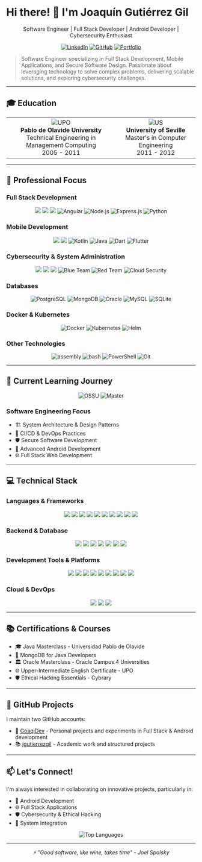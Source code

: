 # Hi there! 👋 I'm Joaquín Gutiérrez Gil

<div align="center">
Software Engineer | Full Stack Developer | Android Developer | Cybersecurity Enthusiast

[![LinkedIn](https://img.shields.io/badge/LinkedIn-0077B5?style=for-the-badge&logo=linkedin&logoColor=white)](https://linkedin.com/in/joaquingutierrezgil)
[![GitHub](https://img.shields.io/badge/GitHub-Academic-181717?style=for-the-badge&logo=github)](https://github.com/jgutierrezgil)
[![Portfolio](https://img.shields.io/badge/Portfolio-jgutierrezgil.dev-blue?style=for-the-badge)](https://jgutierrezgil.dev)
</div>

> Software Engineer specializing in Full Stack Development, Mobile Applications, and Secure Software Design. Passionate about leveraging technology to solve complex problems, delivering scalable solutions, and exploring cybersecurity challenges.

---

## 🎓 Education

<div align="center">
  <table>
    <tr>
      <td align="center">
        <img src="https://media.licdn.com/dms/image/v2/D4D0BAQFPNqmulH0-Vw/company-logo_100_100/company-logo_100_100/0/1693812932773/universidad_pablo_de_olavide_logo?e=1739404800&v=beta&t=QkKgygXBu60SRzsccWz9Hh5wIb6f1Ze1JxfkA00TGqY" alt="UPO" /><br>
        <strong>Pablo de Olavide University</strong><br>
        Technical Engineering in Management Computing<br>
        2005 - 2011
      </td>
      <td align="center">
        <img src="https://media.licdn.com/dms/image/v2/C4D0BAQFeIC0XDU7cug/company-logo_100_100/company-logo_100_100/0/1630518578339/universidad_de_sevilla_logo?e=1739404800&v=beta&t=sFULe15RoR5wVcs85I8YKqknesfUDWoRdc4eZ0TvlII" alt="US" /><br>
        <strong>University of Seville</strong><br>
        Master's in Computer Engineering<br>
        2011 - 2012
      </td>
    </tr>
  </table>
</div>

---

## 🚀 Professional Focus

### Full Stack Development
<div align="center">
  <img src="https://img.shields.io/badge/Frontend-Development-61DAFB?style=for-the-badge&logo=react" />
  <img src="https://img.shields.io/badge/Backend-Development-3776AB?style=for-the-badge&logo=java" />
  <img src="https://img.shields.io/badge/API-Design-FF6C37?style=for-the-badge&logo=postman" />
  <img alt="Angular" src="https://img.shields.io/badge/Angular-DD0031?style=flat-square&logo=angular&logoColor=white" />
  <img alt="Node.js" src="https://img.shields.io/badge/Node.js-339933?style=flat-square&logo=node.js&logoColor=white" />
  <img alt="Express.js" src="https://img.shields.io/badge/Express.js-000000?style=flat-square&logo=express&logoColor=white" />
  <img alt="Python" src="https://img.shields.io/badge/Python-3776AB?style=flat-square&logo=python&logoColor=white" />
</div>

### Mobile Development
<div align="center">
  <img src="https://img.shields.io/badge/Android-Development-3DDC84?style=for-the-badge&logo=android" />
  <img src="https://img.shields.io/badge/React_Native-Cross_Platform-61DAFB?style=for-the-badge&logo=react" />
  <img alt="Kotlin" src="https://img.shields.io/badge/Kotlin-7F52FF?style=flat-square&logo=kotlin&logoColor=white" />
  <img alt="Java" src="https://img.shields.io/badge/Java-007396?style=flat-square&logo=java&logoColor=white" />
  <img alt="Dart" src="https://img.shields.io/badge/Dart-0175C2?style=flat-square&logo=dart&logoColor=white" />
  <img alt="Flutter" src="https://img.shields.io/badge/Flutter-02569B?style=flat-square&logo=flutter&logoColor=white" />
</div>

### Cybersecurity & System Administration
<div align="center">
  <img src="https://img.shields.io/badge/Ethical-Hacking-red?style=for-the-badge" />
  <img src="https://img.shields.io/badge/Windows-0078D6?style=for-the-badge&logo=windows" />
  <img src="https://img.shields.io/badge/Linux-FCC624?style=for-the-badge&logo=linux&logoColor=black" />
  <img alt="Blue Team" src="https://img.shields.io/badge/Blue%20Team-Cyber%20Defense-0078D4?style=for-the-badge&logo=microsoftdefender&logoColor=white" />
  <img alt="Red Team" src="https://img.shields.io/badge/Red%20Team-Ethical%20Hacking-D32F2F?style=for-the-badge&logo=kalilinux&logoColor=white" />
  <img alt="Cloud Security" src="https://img.shields.io/badge/Cloud%20Security-Cloud%20Protection-2D9CDB?style=for-the-badge&logo=icloud&logoColor=white" />
</div>

### Databases
<div align="center">
  <img alt="PostgreSQL" src="https://img.shields.io/badge/PostgreSQL-336791?style=flat-square&logo=postgresql&logoColor=white" />
  <img alt="MongoDB" src="https://img.shields.io/badge/MongoDB-47A248?style=flat-square&logo=mongodb&logoColor=white" />
  <img alt="Oracle" src="https://img.shields.io/badge/Oracle-F80000?style=flat-square&logo=oracle&logoColor=white" />
  <img alt="MySQL" src="https://img.shields.io/badge/MySQL-00758F?style=flat-square&logo=mysql&logoColor=white" />
  <img alt="SQLite" src="https://img.shields.io/badge/SQLite-003B57?style=flat-square&logo=sqlite&logoColor=white" />
</div>

### Docker & Kubernetes
<div align="center">
  <img alt="Docker" src="https://img.shields.io/badge/Docker-2496ED?style=flat-square&logo=docker&logoColor=white" />
  <img alt="Kubernetes" src="https://img.shields.io/badge/Kubernetes-326CE5?style=flat-square&logo=kubernetes&logoColor=white" />
  <img alt="Helm" src="https://img.shields.io/badge/Helm-0F1689?style=flat-square&logo=helm&logoColor=white" />
</div>

### Other Technologies
<div align="center">
  <img alt="assembly" src="https://img.shields.io/badge/Assembly-808080?style=flat-square&logoColor=white" />
  <img alt="bash" src="https://img.shields.io/badge/Bash-4EAA25?logo=gnubash&logoColor=fff" />
  <img alt="PowerShell" src="https://img.shields.io/badge/Powershell-5391FE?style=flat-square&logo=powershell&logoColor=white" />
  <img alt="Git" src="https://img.shields.io/badge/Git-F05032?style=flat-square&logo=git&logoColor=white" />
</div>


---

## 🌱 Current Learning Journey

<div align="center">
  <img src="https://img.shields.io/badge/OSSU-Computer_Science-blue?style=for-the-badge" alt="OSSU" />
  <img src="https://img.shields.io/badge/Master's_Degree-Computer_Engineering-green?style=for-the-badge" alt="Master" />
</div>

### Software Engineering Focus
- 🏗️ System Architecture & Design Patterns
- 🔄 CI/CD & DevOps Practices
- 🛡️ Secure Software Development
- 📱 Advanced Android Development
- 🌐 Full Stack Web Development

---

## 💻 Technical Stack

### Languages & Frameworks
<div align="center">
  <img src="https://img.shields.io/badge/Java-ED8B00?style=for-the-badge&logo=java&logoColor=white" />
  <img src="https://img.shields.io/badge/Kotlin-7F52FF?style=for-the-badge&logo=kotlin&logoColor=white" />
  <img src="https://img.shields.io/badge/Python-3776AB?style=for-the-badge&logo=python&logoColor=white" />
  <img src="https://img.shields.io/badge/Rust-000000?style=for-the-badge&logo=rust&logoColor=white" />
  <img src="https://img.shields.io/badge/JavaScript-F7DF1E?style=for-the-badge&logo=javascript&logoColor=black" />
  <img src="https://img.shields.io/badge/TypeScript-007ACC?style=for-the-badge&logo=typescript&logoColor=white" />
  <img src="https://img.shields.io/badge/React-20232A?style=for-the-badge&logo=react&logoColor=61DAFB" />
  <img src="https://img.shields.io/badge/Angular-DD0031?style=for-the-badge&logo=angular&logoColor=white" />
  <img src="https://img.shields.io/badge/Flutter-02569B?style=for-the-badge&logo=flutter&logoColor=white" />
  <img src="https://img.shields.io/badge/Dart-0175C2?style=for-the-badge&logo=dart&logoColor=white" />
</div>

### Backend & Database
<div align="center">
  <img src="https://img.shields.io/badge/MySQL-4479A1?style=for-the-badge&logo=mysql&logoColor=white" />
  <img src="https://img.shields.io/badge/PostgreSQL-4169E1?style=for-the-badge&logo=postgresql&logoColor=white" />
  <img src="https://img.shields.io/badge/MongoDB-4EA94B?style=for-the-badge&logo=mongodb&logoColor=white" />
  <img src="https://img.shields.io/badge/Oracle-F80000?style=for-the-badge&logo=oracle&logoColor=white" />
  <img src="https://img.shields.io/badge/SQLite-003B57?style=for-the-badge&logo=sqlite&logoColor=white" />
  <img src="https://img.shields.io/badge/Redis-DC382D?style=for-the-badge&logo=redis&logoColor=white" />
  <img src="https://img.shields.io/badge/Firebase-FFCA28?style=for-the-badge&logo=firebase&logoColor=black" />
</div>

### Development Tools & Platforms
<div align="center">
  <img src="https://img.shields.io/badge/Docker-2496ED?style=for-the-badge&logo=docker&logoColor=white" />
  <img src="https://img.shields.io/badge/Kubernetes-326CE5?style=for-the-badge&logo=kubernetes&logoColor=white" />
  <img src="https://img.shields.io/badge/Helm-0F1689?style=for-the-badge&logo=helm&logoColor=white" />
  <img src="https://img.shields.io/badge/Rancher-0075A8?style=for-the-badge&logo=rancher&logoColor=white" />
  <img src="https://img.shields.io/badge/Git-F05032?style=for-the-badge&logo=git&logoColor=white" />
  <img src="https://img.shields.io/badge/GitHub-181717?style=for-the-badge&logo=github&logoColor=white" />
  <img src="https://img.shields.io/badge/Linux-FCC624?style=for-the-badge&logo=linux&logoColor=black" />
  <img src="https://img.shields.io/badge/Windows-0078D6?style=for-the-badge&logo=windows&logoColor=white" />
  <img src="https://img.shields.io/badge/Jenkins-D24939?style=for-the-badge&logo=jenkins&logoColor=white" />
</div>

### Cloud & DevOps
<div align="center">
  <img src="https://img.shields.io/badge/AWS-232F3E?style=for-the-badge&logo=amazon-aws&logoColor=white" />
  <img src="https://img.shields.io/badge/Google%20Cloud-4285F4?style=for-the-badge&logo=google-cloud&logoColor=white" />
  <img src="https://img.shields.io/badge/Azure-0078D4?style=for-the-badge&logo=microsoft-azure&logoColor=white" />
</div>


---

## 📚 Certifications & Courses

- 🎓 Java Masterclass - Universidad Pablo de Olavide
- 🍃 MongoDB for Java Developers
- 🏛️ Oracle Masterclass - Oracle Campus 4 Universities
- 🌐 Upper-Intermediate English Certificate - UPO
- 🛡️ Ethical Hacking Essentials - Cybrary

---

## 🌟 GitHub Projects

I maintain two GitHub accounts:
- 🚀 [GoaqiDev](https://github.com/GoaqiDev) - Personal projects and experiments in Full Stack & Android development
- 📚 [jgutierrezgil](https://github.com/jgutierrezgil) - Academic work and structured projects

---

## 📫 Let's Connect!

I'm always interested in collaborating on innovative projects, particularly in:
- 📱 Android Development
- 🌐 Full Stack Applications
- 🛡️ Cybersecurity & Ethical Hacking
- 🔄 System Integration

<div align="center">
  <img src="https://github-readme-stats.vercel.app/api/top-langs/?username=jgutierrezgil&layout=compact&theme=dark" alt="Top Languages" />
</div>

---

<div align="center">
  <i>⚡ "Good software, like wine, takes time" - Joel Spolsky</i>
</div>
